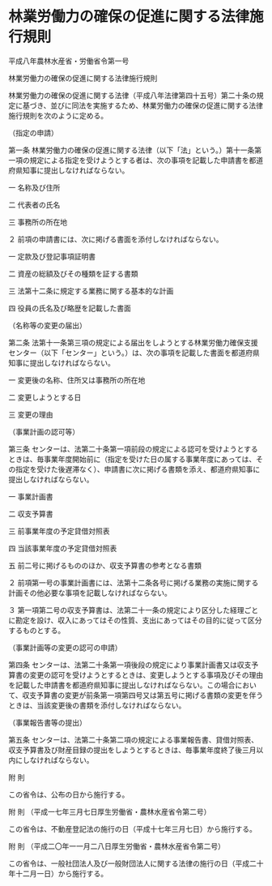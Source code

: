 # 林業労働力の確保の促進に関する法律施行規則

平成八年農林水産省・労働省令第一号

林業労働力の確保の促進に関する法律施行規則

林業労働力の確保の促進に関する法律（平成八年法律第四十五号）第二十条の規定に基づき、並びに同法を実施するため、林業労働力の確保の促進に関する法律施行規則を次のように定める。

（指定の申請）

第一条 林業労働力の確保の促進に関する法律（以下「法」という。）第十一条第一項の規定による指定を受けようとする者は、次の事項を記載した申請書を都道府県知事に提出しなければならない。

一 名称及び住所

二 代表者の氏名

三 事務所の所在地

２ 前項の申請書には、次に掲げる書面を添付しなければならない。

一 定款及び登記事項証明書

二 資産の総額及びその種類を証する書類

三 法第十二条に規定する業務に関する基本的な計画

四 役員の氏名及び略歴を記載した書面

（名称等の変更の届出）

第二条 法第十一条第三項の規定による届出をしようとする林業労働力確保支援センター（以下「センター」という。）は、次の事項を記載した書面を都道府県知事に提出しなければならない。

一 変更後の名称、住所又は事務所の所在地

二 変更しようとする日

三 変更の理由

（事業計画の認可等）

第三条 センターは、法第二十条第一項前段の規定による認可を受けようとするときは、毎事業年度開始前に（指定を受けた日の属する事業年度にあっては、その指定を受けた後遅滞なく）、申請書に次に掲げる書類を添え、都道府県知事に提出しなければならない。

一 事業計画書

二 収支予算書

三 前事業年度の予定貸借対照表

四 当該事業年度の予定貸借対照表

五 前二号に掲げるもののほか、収支予算書の参考となる書類

２ 前項第一号の事業計画書には、法第十二条各号に掲げる業務の実施に関する計画その他必要な事項を記載しなければならない。

３ 第一項第二号の収支予算書は、法第二十一条の規定により区分した経理ごとに勘定を設け、収入にあってはその性質、支出にあってはその目的に従って区分するものとする。

（事業計画等の変更の認可の申請）

第四条 センターは、法第二十条第一項後段の規定により事業計画書又は収支予算書の変更の認可を受けようとするときは、変更しようとする事項及びその理由を記載した申請書を都道府県知事に提出しなければならない。この場合において、収支予算書の変更が前条第一項第四号又は第五号に掲げる書類の変更を伴うときは、当該変更後の書類を添付しなければならない。

（事業報告書等の提出）

第五条 センターは、法第二十条第二項の規定による事業報告書、貸借対照表、収支予算書及び財産目録の提出をしようとするときは、毎事業年度終了後三月以内にしなければならない。

附 則

この省令は、公布の日から施行する。

附 則 （平成一七年三月七日厚生労働省・農林水産省令第二号）

この省令は、不動産登記法の施行の日（平成十七年三月七日）から施行する。

附 則 （平成二〇年一一月二八日厚生労働省・農林水産省令第二号）

この省令は、一般社団法人及び一般財団法人に関する法律の施行の日（平成二十年十二月一日）から施行する。
